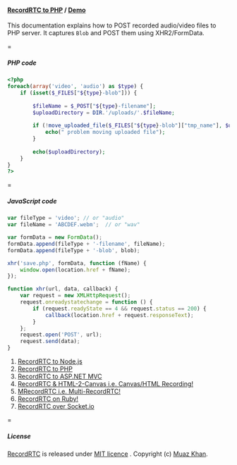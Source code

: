 #### [RecordRTC to PHP](https://github.com/muaz-khan/WebRTC-Experiment/tree/master/RecordRTC/RecordRTC-to-PHP) / [Demo](https://www.webrtc-experiment.com/RecordRTC/PHP/)

This documentation explains how to POST recorded audio/video files to PHP server. It captures `Blob` and POST them using XHR2/FormData.

=

##### PHP code

```php
<?php
foreach(array('video', 'audio') as $type) {
    if (isset($_FILES["${type}-blob"])) {
        
		$fileName = $_POST["${type}-filename"];
        $uploadDirectory = DIR.'/uploads/'.$fileName;
        
        if (!move_uploaded_file($_FILES["${type}-blob"]["tmp_name"], $uploadDirectory)) {
            echo(" problem moving uploaded file");
        }
		
		echo($uploadDirectory);
    }
}
?>
```

=

##### JavaScript code

```javascript
var fileType = 'video'; // or "audio"
var fileName = 'ABCDEF.webm';  // or "wav"

var formData = new FormData();
formData.append(fileType + '-filename', fileName);
formData.append(fileType + '-blob', blob);

xhr('save.php', formData, function (fName) {
    window.open(location.href + fName);
});

function xhr(url, data, callback) {
    var request = new XMLHttpRequest();
    request.onreadystatechange = function () {
        if (request.readyState == 4 && request.status == 200) {
            callback(location.href + request.responseText);
        }
    };
    request.open('POST', url);
    request.send(data);
}
```

1. [RecordRTC to Node.js](https://github.com/muaz-khan/WebRTC-Experiment/tree/master/RecordRTC/RecordRTC-to-Nodejs)
2. [RecordRTC to PHP](https://github.com/muaz-khan/WebRTC-Experiment/tree/master/RecordRTC/RecordRTC-to-PHP)
3. [RecordRTC to ASP.NET MVC](https://github.com/muaz-khan/WebRTC-Experiment/tree/master/RecordRTC/RecordRTC-to-ASPNETMVC)
4. [RecordRTC & HTML-2-Canvas i.e. Canvas/HTML Recording!](https://github.com/muaz-khan/WebRTC-Experiment/tree/master/RecordRTC/Canvas-Recording)
5. [MRecordRTC i.e. Multi-RecordRTC!](https://github.com/muaz-khan/WebRTC-Experiment/tree/master/RecordRTC/MRecordRTC)
6. [RecordRTC on Ruby!](https://github.com/cbetta/record-rtc-experiment)
7. [RecordRTC over Socket.io](https://github.com/muaz-khan/WebRTC-Experiment/tree/master/RecordRTC/RecordRTC-over-Socketio)

=

##### License

[RecordRTC](https://github.com/muaz-khan/WebRTC-Experiment/tree/master/RecordRTC) is released under [MIT licence](https://www.webrtc-experiment.com/licence/) . Copyright (c) [Muaz Khan](https://plus.google.com/+MuazKhan).
